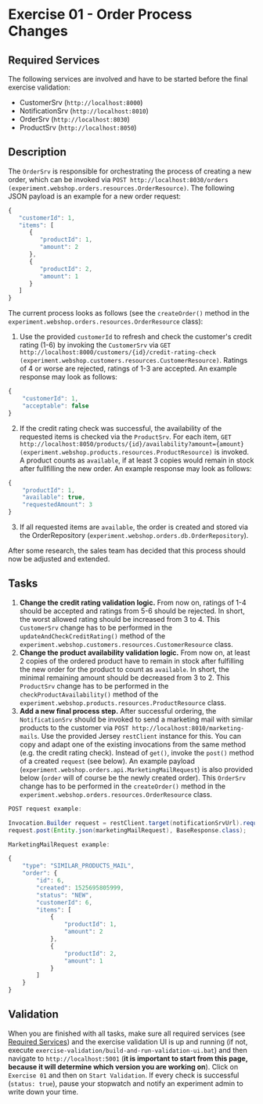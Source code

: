 # Exercise 01 - Order Process Changes

## Required Services

The following services are involved and have to be started before the final exercise validation:

- CustomerSrv (`http://localhost:8000`)
- NotificationSrv (`http://localhost:8010`)
- OrderSrv (`http://localhost:8030`)
- ProductSrv (`http://localhost:8050`)

## Description

The `OrderSrv` is responsible for orchestrating the process of creating a new order, which can be invoked via `POST http://localhost:8030/orders (experiment.webshop.orders.resources.OrderResource)`. The following JSON payload is an example for a new order request:

```javascript
{
   "customerId": 1,
   "items": [
      {
         "productId": 1,
         "amount": 2
      },
      {
         "productId": 2,
         "amount": 1
      }
   ]
}
```

The current process looks as follows (see the `createOrder()` method in the `experiment.webshop.orders.resources.OrderResource` class):

1. Use the provided `customerId` to refresh and check the customer's credit rating (1-6) by invoking the `CustomerSrv` via `GET http://localhost:8000/customers/{id}/credit-rating-check (experiment.webshop.customers.resources.CustomerResource)`. Ratings of 4 or worse are rejected, ratings of 1-3 are accepted. An example response may look as follows:

```javascript
{
    "customerId": 1,
    "acceptable": false
}
```

2. If the credit rating check was successful, the availability of the requested items is checked via the `ProductSrv`. For each item, `GET http://localhost:8050/products/{id}/availability?amount={amount} (experiment.webshop.products.resources.ProductResource)` is invoked. A product counts as `available`, if at least 3 copies would remain in stock after fullfilling the new order. An example response may look as follows:

```javascript
{
    "productId": 1,
    "available": true,
    "requestedAmount": 3
}
```

3. If all requested items are `available`, the order is created and stored via the OrderRepository (`experiment.webshop.orders.db.OrderRepository`).

After some research, the sales team has decided that this process should now be adjusted and extended.

## Tasks

1. **Change the credit rating validation logic.** From now on, ratings of 1-4 should be accepted and ratings from 5-6 should be rejected. In short, the worst allowed rating should be increased from 3 to 4. This `CustomerSrv` change has to be performed in the `updateAndCheckCreditRating()` method of the `experiment.webshop.customers.resources.CustomerResource` class.
2. **Change the product availability validation logic.** From now on, at least 2 copies of the ordered product have to remain in stock after fulfilling the new order for the product to count as `available`. In short, the minimal remaining amount should be decreased from 3 to 2. This `ProductSrv` change has to be performed in the `checkProductAvailability()` method of the `experiment.webshop.products.resources.ProductResource` class.
3. **Add a new final process step.** After successful ordering, the `NotificationSrv` should be invoked to send a marketing mail with similar products to the customer via `POST http://localhost:8010/marketing-mails`. Use the provided Jersey `restClient` instance for this. You can copy and adapt one of the existing invocations from the same method (e.g. the credit rating check). Instead of `get()`, invoke the `post()` method of a created `request` (see below). An example payload (`experiment.webshop.orders.api.MarketingMailRequest`) is also provided below (`order` will of course be the newly created order). This `OrderSrv` change has to be performed in the `createOrder()` method in the `experiment.webshop.orders.resources.OrderResource` class.

```java
POST request example:

Invocation.Builder request = restClient.target(notificationSrvUrl).request();
request.post(Entity.json(marketingMailRequest), BaseResponse.class);
```

```javascript
MarketingMailRequest example:

{
    "type": "SIMILAR_PRODUCTS_MAIL",
    "order": {
        "id": 6,
        "created": 1525695805999,
        "status": "NEW",
        "customerId": 6,
        "items": [
            {
                "productId": 1,
                "amount": 2
            },
            {
                "productId": 2,
                "amount": 1
            }
        ]
    }
}
```

## Validation

When you are finished with all tasks, make sure all required services (see [Required Services](#required-services)) and the exercise validation UI is up and running (if not, execute `exercise-validation/build-and-run-validation-ui.bat`) and then navigate to `http://localhost:5001` (**it is important to start from this page, because it will determine which version you are working on**). Click on `Exercise 01` and then on `Start Validation`. If every check is successful (`status: true`), pause your stopwatch and notify an experiment admin to write down your time.